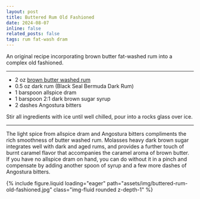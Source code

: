 ```yaml
---
layout: post
title: Buttered Rum Old Fashioned
date: 2024-08-07
inline: false
related_posts: false
tags: rum fat-wash dram
---
```


An original recipe incorporating brown butter fat-washed rum into a complex old fashioned.

---

* 2 oz [brown butter washed rum](/cocktails/infusions-recipes/brown-butter-rum/)
* 0.5 oz dark rum (Black Seal Bermuda Dark Rum)
* 1 barspoon allspice dram
* 1 barspoon 2:1 dark brown sugar syrup
* 2 dashes Angostura bitters

Stir all ingredients with ice until well chilled, pour into a rocks glass over ice. 

---

The light spice from allspice dram and Angostura bitters compliments the rich smoothness of butter washed rum. Molasses heavy dark brown sugar integrates well with dark and aged rums, and provides a further touch of burnt caramel flavor that accompanies the caramel aroma of brown butter. If you have no allspice dram on hand, you can do without it in a pinch and compensate by adding another spoon of syrup and a few more dashes of Angostura bitters.

{% include figure.liquid loading="eager" path="assets/img/buttered-rum-old-fashioned.jpg" class="img-fluid rounded z-depth-1" %}